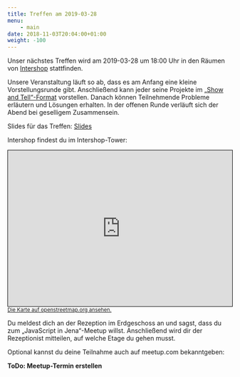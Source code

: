 ```yaml
---
title: Treffen am 2019-03-28
menu:
    - main
date: 2018-11-03T20:04:00+01:00
weight: -100
---
```


Unser nächstes Treffen wird am 2019-03-28 um 18:00 Uhr in den Räumen von [Intershop](https://www.intershop.com/) stattfinden.

Unsere Veranstaltung läuft so ab, dass es am Anfang eine kleine
Vorstellungsrunde gibt. Anschließend kann jeder seine Projekte im [„Show and
Tell“-Format](https://en.wikipedia.org/wiki/Show_and_tell_(education))
vorstellen. Danach können Teilnehmende Probleme erläutern und Lösungen erhalten.
In der offenen Runde verläuft sich der Abend bei geselligem Zusammensein.

Slides für das Treffen: <a href="/treffen/2019-03-28/slides.html">Slides</a>

Intershop findest du im Intershop-Tower:

<iframe width="100%" height="350" frameborder="0" scrolling="no" marginheight="0" marginwidth="0" src="https://www.openstreetmap.org/export/embed.html?bbox=11.582086980342865%2C50.92820560465519%2C11.585895717144014%2C50.9296662423581&amp;layer=mapnik&amp;marker=50.92893592923991%2C11.583991348743439" style="border: 1px solid black"></iframe><br/><small><a href="https://www.openstreetmap.org/?mlat=50.92894&amp;mlon=11.58399#map=19/50.92894/11.58399">Die Karte auf openstreetmap.org ansehen.</a></small>

Du meldest dich an der Rezeption im Erdgeschoss an und sagst, dass du zum
„JavaScript in Jena“-Meetup willst. Anschließend wird dir der Rezeptionist
mitteilen, auf welche Etage du gehen musst.

Optional kannst du deine Teilnahme auch auf meetup.com bekanntgeben:

<strong>ToDo: Meetup-Termin erstellen</strong>
